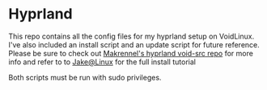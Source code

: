 # Hyprland

This repo contains all the config files for my hyprland setup on VoidLinux.
I've also included an install script and an update script for future reference.
Please be sure to check out [Makrennel's hyprland void-src repo](https://github.com/Makrennel/hyprland-void) for more info
and refer to to [Jake@Linux](https://youtu.be/-tCdeY1Jqk0?si=w4CPaMrdaL6qeXDG) for the full install tutorial

Both scripts must be run with sudo privileges.
